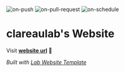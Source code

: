 
  ![on-push](../../actions/workflows/on-push.yaml/badge.svg)
  ![on-pull-request](../../actions/workflows/on-pull-request.yaml/badge.svg)
  ![on-schedule](../../actions/workflows/on-schedule.yaml/badge.svg)

  # clareaulab's Website

  Visit **[website url](#)** 🚀

  _Built with [Lab Website Template](https://greene-lab.gitbook.io/lab-website-template-docs)_
